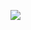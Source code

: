 

[![](http://github-readme-streak-stats.herokuapp.com?user=FlorianGrollich&theme=transparent&hide_border=true&border_radius=0)](https://git.io/streak-stats)<br/>

<!-- Proudly created with GPRM ( https://gprm.itsvg.in ) --




